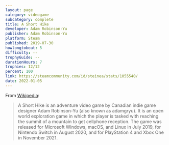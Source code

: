 ```yaml
---
layout: page
category: videogame
subcategory: complete
title: A Short Hike
developer: Adam Robinson-Yu
publisher: Adam Robinson-Yu
platform: Steam
published: 2019-07-30
howlongtobeat: 5
difficulty: --
trophyGuide: --
durationHours: 7
trophies: 12/12
percent: 100
link: https://steamcommunity.com/id/steinea/stats/1055540/
date: 2022-01-05
---
```


From [Wikipedia](https://en.wikipedia.org/wiki/A_Short_Hike):

> A Short Hike is an adventure video game by Canadian indie game designer Adam Robinson-Yu (also known as adamgryu). It is an open world exploration game in which the player is tasked with reaching the summit of a mountain to get cellphone reception. The game was released for Microsoft Windows, macOS, and Linux in July 2019, for Nintendo Switch in August 2020, and for PlayStation 4 and Xbox One in November 2021.
